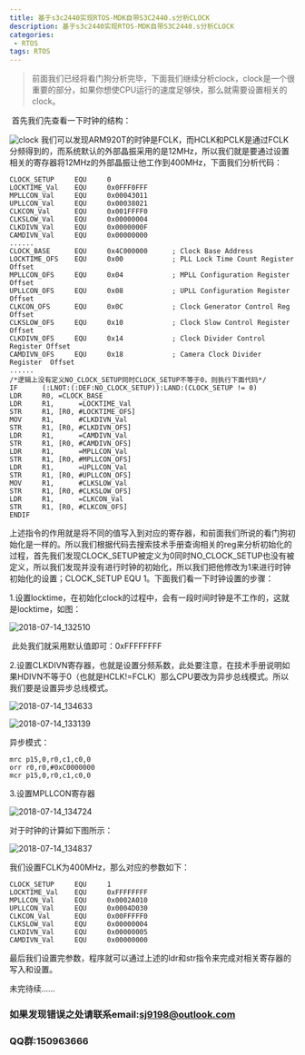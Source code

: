 ```yaml
---
title: 基于s3c2440实现RTOS-MDK自带S3C2440.s分析CLOCK
description: 基于s3c2440实现RTOS-MDK自带S3C2440.s分析CLOCK
categories:
 - RTOS
tags: RTOS
---
```

>前面我们已经将看门狗分析完毕，下面我们继续分析clock，clock是一个很重要的部分，如果你想使CPU运行的速度足够快，那么就需要设置相关的clock。  

​	首先我们先查看一下时钟的结构：

![clock](C:\Users\sj\Desktop\clock.jpg)
	我们可以发现ARM920T的时钟是FCLK，而HCLK和PCLK是通过FCLK分频得到的，而系统默认的外部晶振采用的是12MHz，所以我们就是要通过设置相关的寄存器将12MHz的外部晶振让他工作到400MHz，下面我们分析代码：

    CLOCK_SETUP     EQU     0
    LOCKTIME_Val    EQU     0x0FFF0FFF
    MPLLCON_Val     EQU     0x00043011
    UPLLCON_Val     EQU     0x00038021
    CLKCON_Val      EQU     0x001FFFF0
    CLKSLOW_Val     EQU     0x00000004
    CLKDIVN_Val     EQU     0x0000000F
    CAMDIVN_Val     EQU     0x00000000
    ......
    CLOCK_BASE      EQU     0x4C000000      ; Clock Base Address
    LOCKTIME_OFS    EQU     0x00            ; PLL Lock Time Count Register   Offset
    MPLLCON_OFS     EQU     0x04            ; MPLL Configuration Register    Offset
    UPLLCON_OFS     EQU     0x08            ; UPLL Configuration Register    Offset
    CLKCON_OFS      EQU     0x0C            ; Clock Generator Control Reg    Offset
    CLKSLOW_OFS     EQU     0x10            ; Clock Slow Control Register    Offset
    CLKDIVN_OFS     EQU     0x14            ; Clock Divider Control Register Offset
    CAMDIVN_OFS     EQU     0x18            ; Camera Clock Divider Register  Offset
    ......
    /*逻辑上没有定义NO_CLOCK_SETUP同时CLOCK_SETUP不等于0，则执行下面代码*/
    IF      (:LNOT:(:DEF:NO_CLOCK_SETUP)):LAND:(CLOCK_SETUP != 0)
    LDR     R0, =CLOCK_BASE
    LDR     R1,      =LOCKTIME_Val
    STR     R1, [R0, #LOCKTIME_OFS]
    MOV     R1,      #CLKDIVN_Val  
    STR     R1, [R0, #CLKDIVN_OFS]
    LDR     R1,      =CAMDIVN_Val
    STR     R1, [R0, #CAMDIVN_OFS]
    LDR     R1,      =MPLLCON_Val
    STR     R1, [R0, #MPLLCON_OFS]
    LDR     R1,      =UPLLCON_Val
    STR     R1, [R0, #UPLLCON_OFS]
    MOV     R1,      #CLKSLOW_Val
    STR     R1, [R0, #CLKSLOW_OFS]
    LDR     R1,      =CLKCON_Val
    STR     R1, [R0, #CLKCON_OFS]
    ENDIF
​	上述指令的作用就是将不同的值写入到对应的寄存器，和前面我们所说的看门狗初始化是一样的。所以我们根据代码去搜索技术手册查询相关的reg来分析初始化的过程，首先我们发现CLOCK_SETUP被定义为0同时NO_CLOCK_SETUP也没有被定义，所以我们发现并没有进行时钟的初始化，所以我们把他修改为1来进行时钟初始化的设置；CLOCK_SETUP     EQU     1。下面我们看一下时钟设置的步骤：

1.设置locktime，在初始化clock的过程中，会有一段时间时钟是不工作的，这就是locktime，如图：

![2018-07-14_132510](C:\Users\sj\Desktop\2018-07-14_132510.jpg)

​	此处我们就采用默认值即可：0xFFFFFFFF

2.设置CLKDIVN寄存器，也就是设置分频系数，此处要注意，在技术手册说明如果HDIVN不等于0（也就是HCLK!=FCLK）那么CPU要改为异步总线模式。所以我们要是设置异步总线模式。

![2018-07-14_134633](C:\Users\sj\Desktop\2018-07-14_134633.jpg)

![2018-07-14_133139](C:\Users\sj\Desktop\2018-07-14_133139.jpg)

异步模式：

	mrc p15,0,r0,c1,c0,0
	orr r0,r0,#0xC0000000
	mcr p15,0,r0,c1,c0,0
3.设置MPLLCON寄存器

![2018-07-14_134724](C:\Users\sj\Desktop\2018-07-14_134724.jpg)

对于时钟的计算如下图所示：

![2018-07-14_134837](C:\Users\sj\Desktop\2018-07-14_134837.jpg)

我们设置FCLK为400MHz，那么对应的参数如下：

```
CLOCK_SETUP     EQU     1
LOCKTIME_Val    EQU     0xFFFFFFFF
MPLLCON_Val     EQU     0x0002A010
UPLLCON_Val     EQU     0x0004D030
CLKCON_Val      EQU     0x00FFFFF0
CLKSLOW_Val     EQU     0x00000004
CLKDIVN_Val     EQU     0x00000005
CAMDIVN_Val     EQU     0x00000000
```

最后我们设置完参数，程序就可以通过上述的ldr和str指令来完成对相关寄存器的写入和设置。

未完待续......

### 如果发现错误之处请联系email:sj9198@outlook.com
### QQ群:150963666